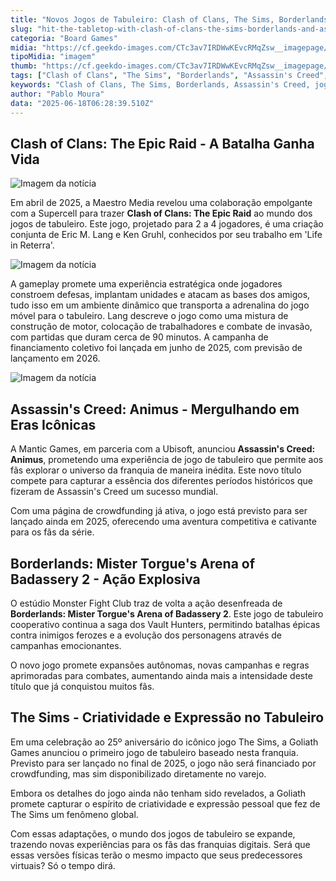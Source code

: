 ```yaml
---
title: "Novos Jogos de Tabuleiro: Clash of Clans, The Sims, Borderlands e Assassin's Creed Transformam a Experiência Digital"
slug: "hit-the-tabletop-with-clash-of-clans-the-sims-borderlands-and-assassin039s-creed"
categoria: "Board Games"
midia: "https://cf.geekdo-images.com/CTc3av7IRDWwKEvcRMqZsw__imagepage/img/xTts09IbKXM-RAfs7Y9S52-4kn4=/fit-in/900x600/filters:no_upscale():strip_icc()/pic8858185.png"
tipoMidia: "imagem"
thumb: "https://cf.geekdo-images.com/CTc3av7IRDWwKEvcRMqZsw__imagepage/img/xTts09IbKXM-RAfs7Y9S52-4kn4=/fit-in/900x600/filters:no_upscale():strip_icc()/pic8858185.png"
tags: ["Clash of Clans", "The Sims", "Borderlands", "Assassin's Creed", "jogos de tabuleiro", "adaptações", "crowdfunding", "Maestro Media", "Mantic Games", "Monster Fight Club", "Goliath Games"]
keywords: "Clash of Clans, The Sims, Borderlands, Assassin's Creed, jogos de tabuleiro, adaptações, crowdfunding, Maestro Media, Mantic Games, Monster Fight Club, Goliath Games"
author: "Pablo Moura"
data: "2025-06-18T06:28:39.510Z"
---
```


## Clash of Clans: The Epic Raid - A Batalha Ganha Vida

![Imagem da notícia](https://cf.geekdo-images.com/8Cpnk9KS8yl7XUpyEqpkmQ__imagepage/img/yaUhmJHWHZ6qtCZNVjj9hyUIrLU=/fit-in/900x600/filters:no_upscale():strip_icc()/pic8858621.jpg)

Em abril de 2025, a Maestro Media revelou uma colaboração empolgante com a Supercell para trazer **Clash of Clans: The Epic Raid** ao mundo dos jogos de tabuleiro. Este jogo, projetado para 2 a 4 jogadores, é uma criação conjunta de Eric M. Lang e Ken Gruhl, conhecidos por seu trabalho em 'Life in Reterra'.

![Imagem da notícia](https://cf.geekdo-images.com/69z0Y5kdnGd_zb2sKQKNYQ__imagepage/img/B48ideKE-Wh7FgFwmJf3m24wB6A=/fit-in/900x600/filters:no_upscale():strip_icc()/pic6471146.png)

A gameplay promete uma experiência estratégica onde jogadores constroem defesas, implantam unidades e atacam as bases dos amigos, tudo isso em um ambiente dinâmico que transporta a adrenalina do jogo móvel para o tabuleiro. Lang descreve o jogo como uma mistura de construção de motor, colocação de trabalhadores e combate de invasão, com partidas que duram cerca de 90 minutos. A campanha de financiamento coletivo foi lançada em junho de 2025, com previsão de lançamento em 2026.

![Imagem da notícia](https://cf.geekdo-images.com/Lb93YnSZ8MUZA-aWfxVbZQ__imagepage/img/ikQ2XpdDvoKSETY8ef-q4h5TROA=/fit-in/900x600/filters:no_upscale():strip_icc()/pic8936075.jpg)

## Assassin's Creed: Animus - Mergulhando em Eras Icônicas

A Mantic Games, em parceria com a Ubisoft, anunciou **Assassin's Creed: Animus**, prometendo uma experiência de jogo de tabuleiro que permite aos fãs explorar o universo da franquia de maneira inédita. Este novo título compete para capturar a essência dos diferentes períodos históricos que fizeram de Assassin's Creed um sucesso mundial.

Com uma página de crowdfunding já ativa, o jogo está previsto para ser lançado ainda em 2025, oferecendo uma aventura competitiva e cativante para os fãs da série.

## Borderlands: Mister Torgue's Arena of Badassery 2 - Ação Explosiva

O estúdio Monster Fight Club traz de volta a ação desenfreada de **Borderlands: Mister Torgue's Arena of Badassery 2**. Este jogo de tabuleiro cooperativo continua a saga dos Vault Hunters, permitindo batalhas épicas contra inimigos ferozes e a evolução dos personagens através de campanhas emocionantes.

O novo jogo promete expansões autônomas, novas campanhas e regras aprimoradas para combates, aumentando ainda mais a intensidade deste título que já conquistou muitos fãs.

## The Sims - Criatividade e Expressão no Tabuleiro

Em uma celebração ao 25º aniversário do icônico jogo The Sims, a Goliath Games anunciou o primeiro jogo de tabuleiro baseado nesta franquia. Previsto para ser lançado no final de 2025, o jogo não será financiado por crowdfunding, mas sim disponibilizado diretamente no varejo.

Embora os detalhes do jogo ainda não tenham sido revelados, a Goliath promete capturar o espírito de criatividade e expressão pessoal que fez de The Sims um fenômeno global.

Com essas adaptações, o mundo dos jogos de tabuleiro se expande, trazendo novas experiências para os fãs das franquias digitais. Será que essas versões físicas terão o mesmo impacto que seus predecessores virtuais? Só o tempo dirá.